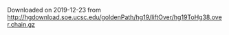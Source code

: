 Downloaded on 2019-12-23 from http://hgdownload.soe.ucsc.edu/goldenPath/hg19/liftOver/hg19ToHg38.over.chain.gz